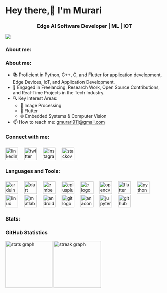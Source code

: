 <h1 align="left">Hey there,👋 I'm Murari</h1>

###

<h3 align="center">Edge AI Software Developer | ML | IOT</h3>

<div align="left">
  <img src="https://visitor-badge.laobi.icu/badge?page_id=Murari007.Murari007&left_text=Profile%20Views" />
</div>

###

<h3 align="left">About me:</h3>

###

<h3 align="left">About me:</h3>

<ul>
  <li>📚 Proficient in Python, C++, C, and Flutter for application development, Edge Devices, IoT, and Application Development.</li>
  <li>🌱 Engaged in Freelancing, Research Work, Open Source Contributions, and Real-Time Projects in the Tech Industry.</li>
  <li>🔍 Key Interest Areas:
    <ul>
      <li>💬 Image Processing</li>
      <li>🚀 Flutter</li>
      <li>🌐 Embedded Systems & Computer Vision</li>
    </ul>
  </li>
  <li>📫 How to reach me: <a href="mailto:gmurari911@gmail.com">gmurari911@gmail.com</a></li>
</ul>


###

<h3 align="left">Connect with me:</h3>

###

<div align="left">
  <img src="https://cdn.simpleicons.org/linkedin/0A66C2" height="40" alt="linkedin logo"  />
  <img width="12" />
  <img src="https://cdn.simpleicons.org/twitter/1DA1F2" height="40" alt="twitter logo"  />
  <img width="12" />
  <img src="https://skillicons.dev/icons?i=instagram" height="40" alt="instagram logo"  />
  <img width="12" />
  <img src="https://skillicons.dev/icons?i=stackoverflow" height="40" alt="stackoverflow logo"  />
</div>

###

<h3 align="left">Languages and  Tools:</h3>

###

<div align="left">
  <img src="https://cdn.jsdelivr.net/gh/devicons/devicon/icons/arduino/arduino-original.svg" height="40" alt="arduino logo"  />
  <img width="12" />
  <img src="https://cdn.jsdelivr.net/gh/devicons/devicon/icons/dart/dart-original.svg" height="40" alt="dart logo"  />
  <img width="12" />
  <img src="https://cdn.jsdelivr.net/gh/devicons/devicon/icons/embeddedc/embeddedc-original.svg" height="40" alt="embeddedc logo"  />
  <img width="12" />
  <img src="https://cdn.jsdelivr.net/gh/devicons/devicon/icons/cplusplus/cplusplus-original.svg" height="40" alt="cplusplus logo"  />
  <img width="12" />
  <img src="https://cdn.jsdelivr.net/gh/devicons/devicon/icons/c/c-original.svg" height="40" alt="c logo"  />
  <img width="12" />
  <img src="https://cdn.jsdelivr.net/gh/devicons/devicon/icons/opencv/opencv-original.svg" height="40" alt="opencv logo"  />
  <img width="12" />
  <img src="https://cdn.jsdelivr.net/gh/devicons/devicon/icons/flutter/flutter-original.svg" height="40" alt="flutter logo"  />
  <img width="12" />
  <img src="https://cdn.jsdelivr.net/gh/devicons/devicon/icons/python/python-original.svg" height="40" alt="python logo"  />
  <img width="12" />
  <img src="https://cdn.jsdelivr.net/gh/devicons/devicon/icons/linux/linux-original.svg" height="40" alt="linux logo"  />
  <img width="12" />
  <img src="https://cdn.jsdelivr.net/gh/devicons/devicon/icons/matlab/matlab-original.svg" height="40" alt="matlab logo"  />
  <img width="12" />
  <img src="https://cdn.jsdelivr.net/gh/devicons/devicon/icons/androidstudio/androidstudio-original.svg" height="40" alt="androidstudio logo"  />
  <img width="12" />
  <img src="https://cdn.jsdelivr.net/gh/devicons/devicon/icons/git/git-original.svg" height="40" alt="git logo"  />
  <img width="12" />
  <img src="https://cdn.jsdelivr.net/gh/devicons/devicon/icons/anaconda/anaconda-original.svg" height="40" alt="anaconda logo"  />
  <img width="12" />
  <img src="https://cdn.jsdelivr.net/gh/devicons/devicon/icons/jupyter/jupyter-original.svg" height="40" alt="jupyter logo"  />
  <img width="12" />
  <img src="https://skillicons.dev/icons?i=github" height="40" alt="github logo"  />
</div>

###

<h3 align="left">Stats:</h3>


### GitHub Statistics

<div align="left">
  <img src="https://github-readme-stats.vercel.app/api?username=Murari007&hide_title=true&hide_rank=true&show_icons=true&include_all_commits=true&count_private=true&disable_animations=false&theme=swift&locale=en&hide_border=false&order=1" height="150" alt="stats graph" />
  <img src="https://streak-stats.demolab.com?user=Murari007&locale=en&mode=daily&theme=swift&hide_border=false&border_radius=8&order=3&refresh=1" height="150" alt="streak graph" />
</div>



###
